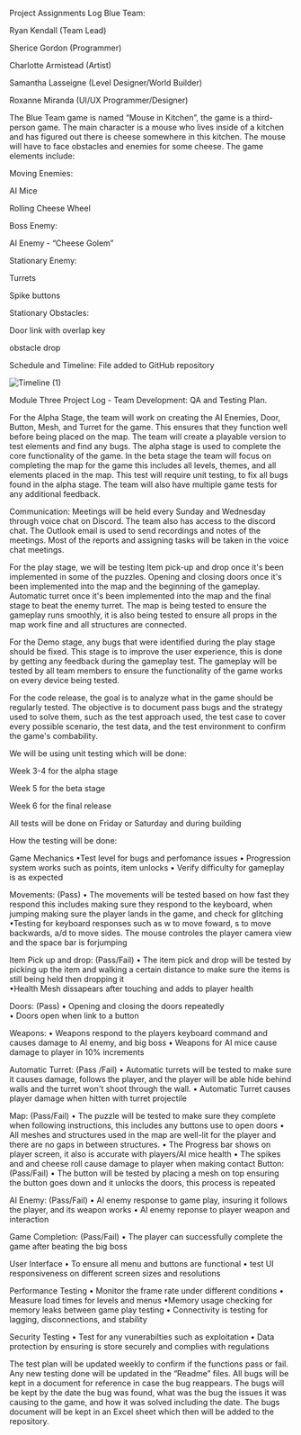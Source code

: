 Project Assignments Log
Blue Team: 

Ryan Kendall (Team Lead) 

Sherice Gordon (Programmer) 

Charlotte Armistead (Artist) 

Samantha Lasseigne (Level Designer/World Builder) 

Roxanne Miranda (UI/UX Programmer/Designer) 

The Blue Team game is named “Mouse in Kitchen”, the game is a third-person game. The main character is a mouse who lives inside of a kitchen and has figured out there is cheese somewhere in this kitchen. The mouse will have to face obstacles and enemies for some cheese. The game elements include: 

Moving Enemies: 

AI Mice 

Rolling Cheese Wheel 

Boss Enemy: 

AI Enemy - “Cheese Golem” 

Stationary Enemy: 

Turrets 

Spike buttons 

Stationary Obstacles: 

Door link with overlap key

obstacle drop 

Schedule and Timeline: File added to GitHub repository 


![Timeline (1)](https://github.com/user-attachments/assets/94fdae8a-e41a-4f16-98e3-115a1ea08fee)




  Module Three Project Log - Team Development: QA and Testing Plan.

For the Alpha Stage, the team will work on creating the AI Enemies, Door, Button, Mesh, and Turret for the game. This ensures that they function well before being placed on the map. The team will create a playable version to test elements and find any bugs. The alpha stage is used to complete the core functionality of the game. In the beta stage the team will focus on completing the map for the game this includes all levels, themes, and all elements placed in the map.  This test will require unit testing, to fix all bugs found in the alpha stage. The team will also have multiple game tests for any additional feedback. 

Communication: Meetings will be held every Sunday and Wednesday through voice chat on Discord. The team also has access to the discord chat. The Outlook email is used to send recordings and notes of the meetings. Most of the reports and assigning tasks will be taken in the voice chat meetings. 

For the play stage, we will be testing Item pick-up and drop once it's been implemented in some of the puzzles. Opening and closing doors once it's been implemented into the map and the beginning of the gameplay. Automatic turret once it's been implemented into the map and the final stage to beat the enemy turret. The map is being tested to ensure the gameplay runs smoothly, it is also being tested to ensure all props in the map work fine and all structures are connected.  

For the Demo stage, any bugs that were identified during the play stage should be fixed. This stage is to improve the user experience, this is done by getting any feedback during the gameplay test. The gameplay will be tested by all team members to ensure the functionality of the game works on every device being tested.  

For the code release, the goal is to analyze what in the game should be regularly tested. The objective is to document pass bugs and the strategy used to solve them, such as the test approach used, the test case to cover every possible scenario, the test data, and the test environment to confirm the game's combability.   

We will be using unit testing which will be done: 

Week 3-4 for the alpha stage 

Week 5 for the beta stage 

Week 6 for the final release  

All tests will be done on Friday or Saturday and during building 

How the testing will be done: 

Game Mechanics
•Test level for bugs and perfomance issues
• Progression system works such as points, item unlocks
• Verify difficulty for gameplay is as expected

Movements: (Pass) 
• The movements will be tested based on how fast they respond this includes making sure they respond to the keyboard, when jumping making sure the player lands in the game, and check for glitching  
•Testing for keyboard responses such as w to move foward, s to move backwards, a/d to move sides. The mouse controles the player camera view and the space bar is forjumping

Item Pick up and drop: (Pass/Fail) 
• The item pick and drop will be tested by picking up the item and walking a certain distance to make sure the items is still being held then dropping it  
•Health Mesh dissapears after touching and adds to player health

Doors: (Pass) 
• Opening and closing the doors repeatedly  
• Doors open when link to a button

Weapons: 
• Weapons respond to the players keyboard command and causes damage to AI enemy, and big boss 
• Weapons for AI mice cause damage to player in 10% increments

Automatic Turret: (Pass /Fail) 
• Automatic turrets will be tested to make sure it causes damage, follows the player, and the player will be able hide behind walls and the turret won't shoot through the wall. 
• Automatic Turret causes player damage when hitten with turret projectile

Map: (Pass/Fail) 
 • The puzzle will be tested to make sure they complete when following instructions, this includes any buttons use to open doors 
• All meshes and structures used in the map are well-lit for the player and there are no gaps in between structures. 
•  The Progress bar shows on player screen, it also is accurate with players/AI mice health
• The spikes and and cheese roll cause damage to player when making contact
Button: (Pass/Fail) 
• The button will be tested by placing a mesh on top ensuring the button goes down and it unlocks the doors, this process is repeated 

AI Enemy: (Pass/Fail) 
• AI enemy response to game play, insuring it follows the player, and its weapon works 
• AI enemy reponse to player weapon and interaction

Game Completion: (Pass/Fail) 
• The player can successfully complete the game after beating the big boss 

User Interface
• To ensure all menu and buttons are functional 
• test UI responsiveness on different screen sizes and resolutions

Performance Testing
• Monitor the frame rate under different conditions
• Measure load times for levels and menus
•Memory usage checking for memory leaks between game play testing
• Connectivity is testing for lagging, disconnections, and stability

Security Testing
• Test for any vunerabilties such as exploitation
• Data protection by ensuring is store securely and complies with regulations

The test plan will be updated weekly to confirm if the functions pass or fail. Any new testing done will be updated in the “Readme” files. All bugs will be kept in a document for reference in case the bug reappears. The bugs will be kept by the date the bug was found, what was the bug the issues it was causing to the game, and how it was solved including the date. The bugs document will be kept in an Excel sheet which then will be added to the repository. 
